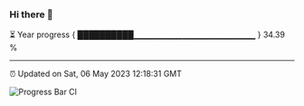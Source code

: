 ### Hi there 👋

⏳ Year progress { ██████████▁▁▁▁▁▁▁▁▁▁▁▁▁▁▁▁▁▁▁▁ } 34.39 %

---

⏰ Updated on Sat, 06 May 2023 12:18:31 GMT

![Progress Bar CI](https://github.com/liununu/liununu/workflows/Progress%20Bar%20CI/badge.svg)

